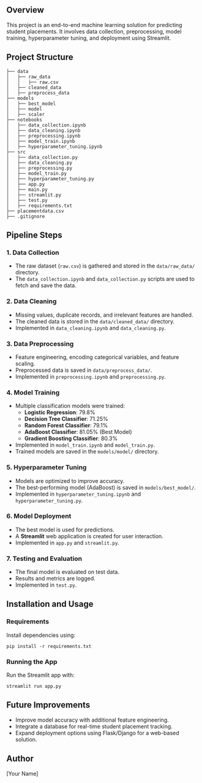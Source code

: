 
## Overview
This project is an end-to-end machine learning solution for predicting student placements. It involves data collection, preprocessing, model training, hyperparameter tuning, and deployment using Streamlit.

## Project Structure
```
├── data
│   ├── raw_data
│   │   ├── raw.csv
│   ├── cleaned_data
│   ├── preprocess_data
├── models
│   ├── best_model
│   ├── model
│   ├── scaler
├── notebooks
│   ├── data_collection.ipynb
│   ├── data_cleaning.ipynb
│   ├── preprocessing.ipynb
│   ├── model_train.ipynb
│   ├── hyperparameter_tuning.ipynb
├── src
│   ├── data_collection.py
│   ├── data_cleaning.py
│   ├── preprocessing.py
│   ├── model_train.py
│   ├── hyperparameter_tuning.py
│   ├── app.py
│   ├── main.py
│   ├── streamlit.py
│   ├── test.py
│   ├── requirements.txt
├── placementdata.csv
├── .gitignore
```

## Pipeline Steps
### 1. Data Collection
- The raw dataset (`raw.csv`) is gathered and stored in the `data/raw_data/` directory.
- The `data_collection.ipynb` and `data_collection.py` scripts are used to fetch and save the data.

### 2. Data Cleaning
- Missing values, duplicate records, and irrelevant features are handled.
- The cleaned data is stored in the `data/cleaned_data/` directory.
- Implemented in `data_cleaning.ipynb` and `data_cleaning.py`.

### 3. Data Preprocessing
- Feature engineering, encoding categorical variables, and feature scaling.
- Preprocessed data is saved in `data/preprocess_data/`.
- Implemented in `preprocessing.ipynb` and `preprocessing.py`.

### 4. Model Training
- Multiple classification models were trained:
  - **Logistic Regression**: 79.8%
  - **Decision Tree Classifier**: 71.25%
  - **Random Forest Classifier**: 79.1%
  - **AdaBoost Classifier**: 81.05% (Best Model)
  - **Gradient Boosting Classifier**: 80.3%
- Implemented in `model_train.ipynb` and `model_train.py`.
- Trained models are saved in the `models/model/` directory.

### 5. Hyperparameter Tuning
- Models are optimized to improve accuracy.
- The best-performing model (AdaBoost) is saved in `models/best_model/`.
- Implemented in `hyperparameter_tuning.ipynb` and `hyperparameter_tuning.py`.

### 6. Model Deployment
- The best model is used for predictions.
- A **Streamlit** web application is created for user interaction.
- Implemented in `app.py` and `streamlit.py`.

### 7. Testing and Evaluation
- The final model is evaluated on test data.
- Results and metrics are logged.
- Implemented in `test.py`.

## Installation and Usage
### Requirements
Install dependencies using:
```
pip install -r requirements.txt
```

### Running the App
Run the Streamlit app with:
```
streamlit run app.py
```

## Future Improvements
- Improve model accuracy with additional feature engineering.
- Integrate a database for real-time student placement tracking.
- Expand deployment options using Flask/Django for a web-based solution.

## Author
[Your Name]